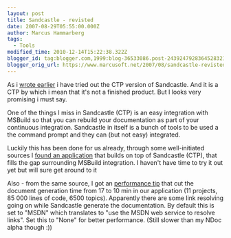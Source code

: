 ```yaml
---
layout: post
title: Sandcastle - revisted
date: 2007-08-29T05:55:00.000Z
author: Marcus Hammarberg
tags:
  - Tools
modified_time: 2010-12-14T15:22:38.322Z
blogger_id: tag:blogger.com,1999:blog-36533086.post-2439247928364528321
blogger_orig_url: https://www.marcusoft.net/2007/08/sandcastle-revisted.html
---
```


As i
[wrote
earlier](http://marcushammarberg.blogspot.com/2007/08/ndoc-is-dead-long-live-sandcastle.html)
i have tried out the CTP version of Sandcastle. And it is a CTP by which
i mean that it's not a finished product. But I looks very promising i
must say.

One of the things I miss in Sandcastle (CTP) is an easy integration with
MSBuild so that you can rebuild your documentation as part of your
continuous integration. Sandcastle in itself is a bunch of tools to be
used a the command prompt and they can (but not easy) integrated.

Luckily this has been done for us already, through some well-initiated
sources I [found an application](http://www.codeplex.com/DocProject)
that builds on top of Sandcastle (CTP), that fills the gap surrounding
MSBuild integration. I haven't have time to try it out yet but will sure
get around to it

Also - from the same source, I got an [performance
tip](http://blogs.msdn.com/sandcastle/archive/2006/08/28/727901.aspx)
that cut the document generation time from 17 to 10 min in our
application (11 projects, 85 000 lines of code, 6500 topics). Apparently
there are some link resolving going on while Sandcastle generate the
documentation. By default this is set to "MSDN" which translates to "use
the MSDN web service to resolve links". Set this to "None" for better
performance.
(Still slower than my NDoc alpha though :))
